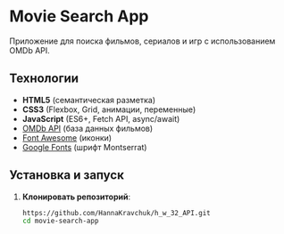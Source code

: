 # Movie Search App

Приложение для поиска фильмов, сериалов и игр с использованием OMDb API.

## Технологии

- **HTML5** (семантическая разметка)
- **CSS3** (Flexbox, Grid, анимации, переменные)
- **JavaScript** (ES6+, Fetch API, async/await)
- [OMDb API](https://www.omdbapi.com/) (база данных фильмов)
- [Font Awesome](https://fontawesome.com/) (иконки)
- [Google Fonts](https://fonts.google.com/) (шрифт Montserrat)

## Установка и запуск

1. **Клонировать репозиторий**:
   ```bash
   https://github.com/HannaKravchuk/h_w_32_API.git
   cd movie-search-app

